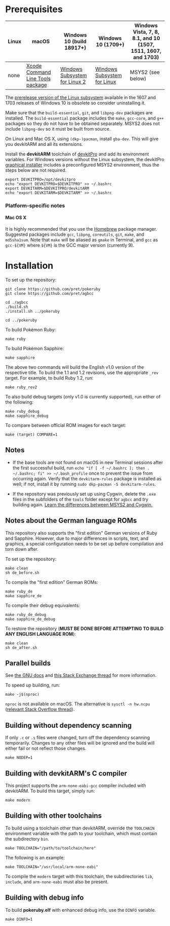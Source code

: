 # Prerequisites

| Linux | macOS | Windows 10 (build 18917+) | Windows 10 (1709+) | Windows Vista, 7, 8, 8.1, and 10 (1507, 1511, 1607, and 1703)
| ----- | ----- | ------------------------- | ------------------ | ---------------------------------------------------------
| none | [Xcode Command Line Tools package][xcode] | [Windows Subsystem for Linux 2][wsl2] | [Windows Subsystem for Linux][wsl] | MSYS2 (see below)

[xcode]: https://developer.apple.com/library/archive/technotes/tn2339/_index.html#//apple_ref/doc/uid/DTS40014588-CH1-DOWNLOADING_COMMAND_LINE_TOOLS_IS_NOT_AVAILABLE_IN_XCODE_FOR_MACOS_10_9__HOW_CAN_I_INSTALL_THEM_ON_MY_MACHINE_
[wsl2]: https://docs.microsoft.com/windows/wsl/wsl2-install
[wsl]: https://docs.microsoft.com/windows/wsl/install-win10

The [prerelease version of the Linux subsystem](https://docs.microsoft.com/windows/wsl/install-legacy) available in the 1607 and 1703 releases of Windows 10 is obsolete so consider uninstalling it.

Make sure that the `build-essential`, `git`, and `libpng-dev` packages are installed. The `build-essential` package includes the `make`, `gcc-core`, and `g++` packages so they do not have to be obtained separately. MSYS2 does not include `libpng-dev` so it must be built from source.

On Linux and Mac OS X, using `(dkp-)pacman`, install `gba-dev`. This will give you devkitARM and all its extensions.

Install the **devkitARM** toolchain of [devkitPro](https://devkitpro.org/wiki/Getting_Started) and add its environment variables. For Windows versions without the Linux subsystem, the devkitPro [graphical installer](https://github.com/devkitPro/installer/releases) includes a preconfigured MSYS2 environment, thus the steps below are not required.

	export DEVKITPRO=/opt/devkitpro
	echo "export DEVKITPRO=$DEVKITPRO" >> ~/.bashrc
	export DEVKITARM=$DEVKITPRO/devkitARM
	echo "export DEVKITARM=$DEVKITARM" >> ~/.bashrc

### Platform-specific notes
#### Mac OS X
It is highly recommended that you use the [Homebrew](https://brew.sh) package manager. Suggested packages include `gcc`, `libpng`, `coreutils`, `git`, `make`, and `md5sha1sum`. Note that `make` will be aliased as `gmake` in Terminal, and `gcc` as `gcc-${VM}` where `${VM}` is the GCC major version (currently 9).

# Installation

To set up the repository:

	git clone https://github.com/pret/pokeruby
	git clone https://github.com/pret/agbcc

	cd ./agbcc
	./build.sh
	./install.sh ../pokeruby

	cd ../pokeruby

To build Pokémon Ruby:

	make ruby

To build Pokémon Sapphire:

    make sapphire

The above two commands will build the English v1.0 version of the respective title. To build the 1.1 and 1.2 revisions, use the appropriate `_rev` target. For example, to build Ruby 1.2, run:

    make ruby_rev2

To also build debug targets (only v1.0 is currently supported), run either of the following:

    make ruby_debug
    make sapphire_debug

To compare between official ROM images for each target:

    make (target) COMPARE=1

## Notes

* If the base tools are not found on macOS in new Terminal sessions after the first successful build, run `echo "if [ -f ~/.bashrc ]; then . ~/.bashrc; fi" >> ~/.bash_profile` once to prevent the issue from occurring again. Verify that the `devkitarm-rules` package is installed as well; if not, install it by running `sudo dkp-pacman -S devkitarm-rules`.

* If the repository was previously set up using Cygwin, delete the `.exe` files in the subfolders of the `tools` folder except for `agbcc` and try building again. [Learn the differences between MSYS2 and Cygwin.](https://github.com/msys2/msys2/wiki/How-does-MSYS2-differ-from-Cygwin)

## Notes about the German language ROMs
This repository also supports the "first edition" German versions of Ruby and Sapphire. However, due to major differences in scripts, text, and graphics, a special configuration needs to be set up before compilation and torn down after.

To set up the repository:

    make clean
    sh de_before.sh

To compile the "first edition" German ROMs:

    make ruby_de
    make sapphire_de

To compile their debug equivalents:

    make ruby_de_debug
    make sapphire_de_debug

To restore the repository (**MUST BE DONE BEFORE ATTEMPTING TO BUILD ANY ENGLISH LANGUAGE ROM**):

    make clean
    sh de_after.sh

## Parallel builds

See [the GNU docs](https://www.gnu.org/software/make/manual/html_node/Parallel.html) and [this Stack Exchange thread](https://unix.stackexchange.com/questions/208568) for more information.

To speed up building, run:

	make -j$(nproc)

`nproc` is not available on macOS. The alternative is `sysctl -n hw.ncpu` ([relevant Stack Overflow thread](https://stackoverflow.com/questions/1715580)).

## Building without dependency scanning

If only `.c` or `.s` files were changed, turn off the dependency scanning temporarily. Changes to any other files will be ignored and the build will either fail or not reflect those changes.

	make NODEP=1

## Building with devkitARM's C compiler

This project supports the `arm-none-eabi-gcc` compiler included with devkitARM. To build this target, simply run:

	make modern

## Building with other toolchains

To build using a toolchain other than devkitARM, override the `TOOLCHAIN` environment variable with the path to your toolchain, which must contain the subdirectory `bin`.

	make TOOLCHAIN="/path/to/toolchain/here"

The following is an example:

	make TOOLCHAIN="/usr/local/arm-none-eabi"

To compile the `modern` target with this toolchain, the subdirectories `lib`, `include`, and `arm-none-eabi` must also be present.

## Building with debug info

To build **pokeruby.elf** with enhanced debug info, use the `DINFO` variable.

	make DINFO=1
